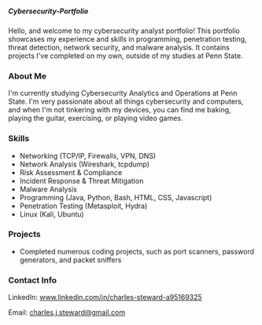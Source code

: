 ##### Cybersecurity-Portfolio
Hello, and welcome to my cybersecurity analyst portfolio! This portfolio showcases my experience and skills in programming, penetration testing,  threat detection, network security, and malware analysis. It contains projects I've completed on my own, outside of my studies at Penn State.

### About Me
I'm currently studying Cybersecurity Analytics and Operations at Penn State. I'm very passionate about all things cybersecurity and computers, and when I'm not tinkering with my devices, you can find me baking, playing the guitar, exercising, or playing video games.

### Skills
- Networking (TCP/IP, Firewalls, VPN, DNS)
- Network Analysis (Wireshark, tcpdump)
- Risk Assessment & Compliance
- Incident Response & Threat Mitigation
- Malware Analysis
- Programming (Java, Python, Bash, HTML, CSS, Javascript)
- Penetration Testing (Metasploit, Hydra)
- Linux (Kali, Ubuntu)

### Projects
- Completed numerous coding projects, such as port scanners, password generators, and packet sniffers

### Contact Info
LinkedIn: www.linkedin.com/in/charles-steward-a95169325

Email: charles.j.steward@gmail.com
